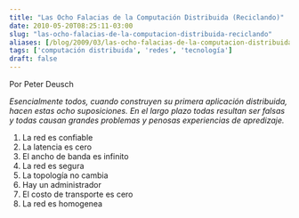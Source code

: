 ```yaml
---
title: "Las Ocho Falacias de la Computación Distribuida (Reciclando)"
date: 2010-05-20T08:25:11-03:00
slug: "las-ocho-falacias-de-la-computacion-distribuida-reciclando"
aliases: [/blog/2009/03/las-ocho-falacias-de-la-computacion-distribuida-reciclando.html]
tags: ['computación distribuida', 'redes', 'tecnología']
draft: false
---
```

Por Peter Deusch

*Esencialmente todos, cuando construyen su primera aplicación
distribuida, hacen estas ocho suposiciones. En el largo plazo todas
resultan ser falsas y todas causan grandes problemas y penosas
experiencias de apredizaje.*

1.  La red es confiable
2.  La latencia es cero
3.  El ancho de banda es infinito
4.  La red es segura
5.  La topología no cambia
6.  Hay un administrador
7.  El costo de transporte es cero
8.  La red es homogenea

